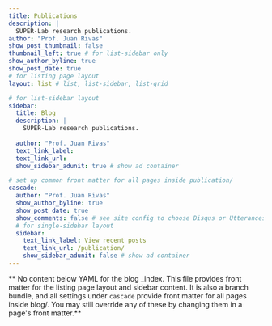 ```yaml
---
title: Publications
description: |
  SUPER-Lab research publications.
author: "Prof. Juan Rivas"
show_post_thumbnail: false
thumbnail_left: true # for list-sidebar only
show_author_byline: true
show_post_date: true
# for listing page layout
layout: list # list, list-sidebar, list-grid

# for list-sidebar layout
sidebar: 
  title: Blog
  description: |
    SUPER-Lab research publications.
    
  author: "Prof. Juan Rivas"
  text_link_label: 
  text_link_url: 
  show_sidebar_adunit: true # show ad container

# set up common front matter for all pages inside publication/
cascade:
  author: "Prof. Juan Rivas"
  show_author_byline: true
  show_post_date: true
  show_comments: false # see site config to choose Disqus or Utterances
  # for single-sidebar layout
  sidebar:
    text_link_label: View recent posts
    text_link_url: /publication/
    show_sidebar_adunit: false # show ad container
---
```


** No content below YAML for the blog _index. This file provides front matter for the listing page layout and sidebar content. It is also a branch bundle, and all settings under `cascade` provide front matter for all pages inside blog/. You may still override any of these by changing them in a page's front matter.**

